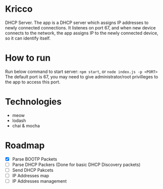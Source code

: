 # Kricco
DHCP Server.
The app is a DHCP server which assigns IP addresses to newly connected connections. It listenes on port 67, and when new device connects to the network, the app assigns IP to the newly connected device, so it can identify itself.

# How to run
Run below command to start server:
`npm start`, or `node index.js -p <PORT>`
The default port is 67, you may need to give administrator/root privilleges to the app to access this port.

# Technologies
 - meow
 - lodash
 - chai & mocha

 # Roadmap
 - [X] Parse BOOTP Packets
 - [ ] Parse DHCP Packers (Done for basic DHCP Discovery packets)
 - [ ] Send DHCP Pakcets
 - [ ] IP Addresses map
 - [ ] IP Addresses management